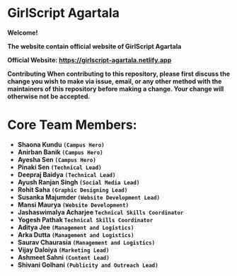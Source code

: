 # GirlScript Agartala

<b>Welcome!<b>

The website contain official website of GirlScript Agartala

Official Website: https://girlscript-agartala.netlify.app

Contributing
When contributing to this repository, please first discuss the change you wish to make via issue, email, or any other method with the maintainers of this repository before making a change. Your change will otherwise not be accepted.

# Core Team Members:

- Shaona Kundu            `(Campus Hero)`
- Anirban Banik           `(Campus Hero)`
- Ayesha Sen              `(Campus Hero)`
- Pinaki Sen              `(Technical Lead)`
- Deepraj Baidya          `(Technical Lead)`
- Ayush Ranjan Singh      `(Social Media Lead)`
- Rohit Saha              `(Graphic Designing Lead)`
- Susanka Majumder        `(Website Development Lead)`
- Mansi Maurya            `(Website Development)`
- Jashaswimalya Acharjee	`Technical Skills Coordinator`
- Yogesh Pathak	          `Technical Skills Coordinator`
- Aditya Jee              `(Management and Logistics)`
- Arka Dutta              `(Management and Logistics)`
- Saurav Chaurasia        `(Management and Logistics)`
- Vijay Daloiya           `(Marketing Lead)`
- Ashmeet Sahni           `(Content Lead)`
- Shivani Golhani         `(Publicity and Outreach Lead)`
